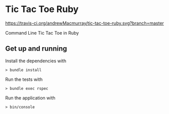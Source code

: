 # Tic Tac Toe Ruby

https://travis-ci.org/andrewMacmurray/tic-tac-toe-ruby.svg?branch=master

Command Line Tic Tac Toe in Ruby

## Get up and running

Install the dependencies with

```
> bundle install
```

Run the tests with

```
> bundle exec rspec
```

Run the application with

```
> bin/console
```
